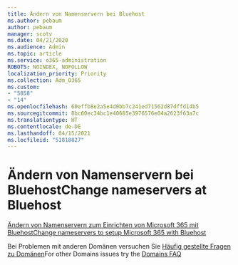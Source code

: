 ```yaml
---
title: Ändern von Namenservern bei Bluehost
ms.author: pebaum
author: pebaum
manager: scotv
ms.date: 04/21/2020
ms.audience: Admin
ms.topic: article
ms.service: o365-administration
ROBOTS: NOINDEX, NOFOLLOW
localization_priority: Priority
ms.collection: Adm_O365
ms.custom:
- "5858"
- "14"
ms.openlocfilehash: 60effb8e2a5e4d0bb7c241ed71562d87dffd14b5
ms.sourcegitcommit: 8bc60ec34bc1e40685e3976576e04a2623f63a7c
ms.translationtype: HT
ms.contentlocale: de-DE
ms.lasthandoff: 04/15/2021
ms.locfileid: "51818827"
---
```

# <a name="change-nameservers-at-bluehost"></a><span data-ttu-id="f31b2-102">Ändern von Namenservern bei Bluehost</span><span class="sxs-lookup"><span data-stu-id="f31b2-102">Change nameservers at Bluehost</span></span>

[<span data-ttu-id="f31b2-103">Ändern von Namenservern zum Einrichten von Microsoft 365 mit Bluehost</span><span class="sxs-lookup"><span data-stu-id="f31b2-103">Change nameservers to setup Microsoft 365 with Bluehost</span></span>](https://docs.microsoft.com/microsoft-365/admin/dns/change-nameservers-at-bluehost?view=o365-worldwide)

<span data-ttu-id="f31b2-104">Bei Problemen mit anderen Domänen versuchen Sie [Häufig gestellte Fragen zu Domänen](https://docs.microsoft.com/microsoft-365/admin/setup/domains-faq?view=o365-worldwide)</span><span class="sxs-lookup"><span data-stu-id="f31b2-104">For other Domains issues try the  [Domains FAQ](https://docs.microsoft.com/microsoft-365/admin/setup/domains-faq?view=o365-worldwide)</span></span>